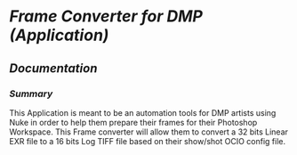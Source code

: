# *Frame Converter for DMP (Application)*

## *Documentation*

### *Summary*

This Application is meant to be an automation tools for DMP artists using Nuke in order to help them prepare their frames for their Photoshop Workspace. This Frame converter will allow them to convert a 32 bits Linear EXR file to a 16 bits Log TIFF file based on their show/shot OCIO config file.